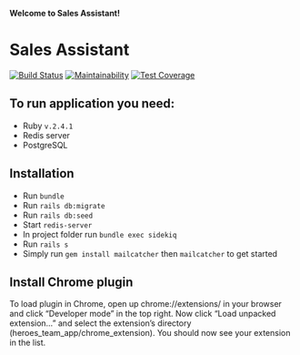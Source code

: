 **Welcome to Sales Assistant!**

# Sales Assistant

[![Build Status](https://travis-ci.org/Ruby-IF081/heroes_team_app.svg?branch=master)](https://travis-ci.org/Ruby-IF081/heroes_team_app)
[![Maintainability](https://api.codeclimate.com/v1/badges/c181493da3b58a3dfb39/maintainability)](https://codeclimate.com/github/Ruby-IF081/heroes_team_app/maintainability)
[![Test Coverage](https://api.codeclimate.com/v1/badges/c181493da3b58a3dfb39/test_coverage)](https://codeclimate.com/github/Ruby-IF081/heroes_team_app/test_coverage)

## To run application you need:
* Ruby `v.2.4.1`
* Redis server
* PostgreSQL

## Installation

* Run `bundle`
* Run `rails db:migrate`
* Run `rails db:seed`
* Start `redis-server`
* In project folder run `bundle exec sidekiq`
* Run `rails s`
* Simply run `gem install mailcatcher` then `mailcatcher` to get started

## Install Chrome plugin

To load plugin in Chrome, open up chrome://extensions/ in your browser and click “Developer mode” in the top right. Now click “Load unpacked extension…” and select the extension’s directory (heroes_team_app/chrome_extension). You should now see your extension in the list.
